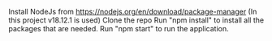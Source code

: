 Install NodeJs from https://nodejs.org/en/download/package-manager (In this project v18.12.1 is used)
Clone the repo 
Run "npm install" to install all the packages that are needed.
Run "npm start" to run the application.
